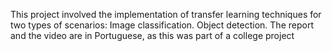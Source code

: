 This project involved the implementation of transfer learning techniques for two types of scenarios:
Image classification.
Object detection.
The report and the video are in Portuguese, as this was part of a college project
